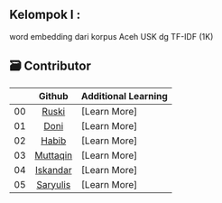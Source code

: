 ## Kelompok I :
word embedding dari korpus Aceh USK dg TF-IDF (1K)


   
## 🗃️ Contributor

|     |      Github   | Additional Learning  |
| :-: |  :------------------: | ------------------------------- |
| 00  |    [Ruski](https://github.com/mrusqy)          | [Learn More] |
| 01  |    [Doni](https://github.com/donisumito)       | [Learn More] |
| 02  |    [Habib]((https://github.com/habibasymuhyi)) | [Learn More] |
| 03  |    [Muttaqin](https://github.com/muttaqinavg)  | [Learn More] |
| 04  |    [Iskandar](https://github.com/Linggeh)      | [Learn More] |
| 05  |    [Saryulis](https://github.com/saryulis137)  | [Learn More] |



